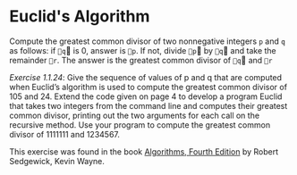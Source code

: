 # Euclid's Algorithm

Compute the greatest common divisor of two nonnegative integers `p` and `q` as follows: if `q` is 0, answer is `p`. If not, divide `p`  by `q` and take the remainder `r`. The answer is the greatest common divisor of `q` and `r`

*Exercise 1.1.24*: Give the sequence of values of p and q that are computed when Euclid’s algorithm is used to compute the greatest common divisor of 105 and 24. Extend the code given on page 4 to develop a program Euclid that takes two integers from the command line and computes their greatest common divisor, printing out the two arguments for each call on the recursive method. Use your program to compute the greatest common divisor of 1111111 and 1234567.

This exercise was found in the book [Algorithms, Fourth Edition](https://www.goodreads.com/book/show/10803540-algorithms) by Robert Sedgewick, Kevin Wayne.
